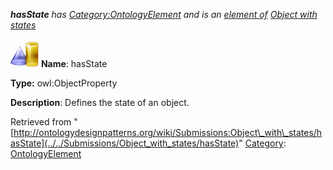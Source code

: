 ___hasState__ has [Category:OntologyElement](../../Category/OntologyElement "Category:OntologyElement") and is an [element of](../../Property/ElementOf "Property:ElementOf") [Object with states](../../Submissions/Object_with_states "Submissions:Object with states")_


  




[![ObjectProperty](../../images/thumb/c/c3/ObjectProperty.gif/45px-ObjectProperty.gif)](../../Image/ObjectProperty.gif "ObjectProperty")
__Name__: hasState 


__Type:__ owl:ObjectProperty 


__Description__: Defines the state of an object. 





Retrieved from "[http://ontologydesignpatterns.org/wiki/Submissions:Object\_with\_states/hasState](../../Submissions/Object_with_states/hasState)"
 [Category](http://ontologydesignpatterns.org/wiki/Special:Categories "Special:Categories"): [OntologyElement](../../Category/OntologyElement "Category:OntologyElement")